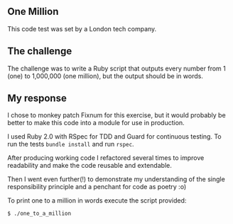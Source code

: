 One Million
-----------

This code test was set by a London tech company.

## The challenge

The challenge was to write a Ruby script that outputs every number
from 1 (one) to 1,000,000 (one million), but the output should be in
words.

## My response

I chose to monkey patch Fixnum for this exercise, but it would probably be
better to make this code into a module for use in production.

I used Ruby 2.0 with RSpec for TDD and Guard for continuous testing. To run the
tests `bundle install` and run `rspec`.

After producing working code I refactored several times to improve readability
and make the code reusable and extendable.

Then I went even further(!) to demonstrate my understanding of the single
responsibility principle and a penchant for code as poetry :o)

To print one to a million in words execute the script provided:

```
$ ./one_to_a_million
```